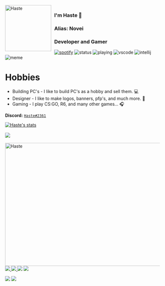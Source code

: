 <img width="150" height="150" align="left" style="float: left; margin: 0 10px 0 0;" alt="Haste" src="https://cdn.discordapp.com/attachments/664927615034982410/801942100009549844/1593186932_download.gif">  

### I'm Haste 👋
### Alias: Novei
### Developer and Gamer


[![spotify](https://nocache.advaith.workers.dev?url=https://img.shields.io/endpoint?url=https://dev.discordprofiles.me/api/badge/spotify/651515978231971900)](https://dev.discordprofiles.me/openspotify/651515978231971900)
![status](https://nocache.advaith.workers.dev?url=https://img.shields.io/endpoint?url=https://dev.discordprofiles.me/api/badge/status/651515978231971900?simple=true)
![playing](https://nocache.advaith.workers.dev?url=https://img.shields.io/endpoint?url=https://dev.discordprofiles.me/api/badge/playing/651515978231971900)
![vscode](https://nocache.advaith.workers.dev?url=https://img.shields.io/endpoint?url=https://dev.discordprofiles.me/api/badge/vscode/651515978231971900)
![intellij](https://nocache.advaith.workers.dev?url=https://img.shields.io/endpoint?url=https://dev.discordprofiles.me/api/badge/intellij/651515978231971900)
![meme](https://komarev.com/ghpvc/?username=noveI&style=flat-square&color=blueviolet) <br>

# Hobbies

 - Building PC's - I like to build PC's as a hobby and sell them. 💻
 - Designer - I like to make logos, banners, pfp's, and much more. 🎨
 - Gaming - I play CS:GO, R6, and many other games... 🎧

**Discord:** [`Haste#2361`](https://discord.com/users/651515978231971900)

<a href="https://github.com/NoveI">
  <img align="center" src="https://github-readme-stats.vercel.app/api?username=NoveI&show_icons=true&include_all_commits=true&show_icons=true&title_color=fff&icon_color=79ff97&text_color=9f9f9f&bg_color=151515" alt="Haste's stats" />
</a>
<br><br>
<a href="https://github.com/NoveI?tab=repositories">
  <img align="center" src="https://github-readme-stats.vercel.app/api/top-langs/?username=NoveI&layout=compact&show_icons=true&title_color=fff&icon_color=79ff97&text_color=9f9f9f&bg_color=151515" />
</a>
<br>
<br>

<img width="600" height="400" align="left" style="float: left; margin: 0 10px 0 0;" alt="Haste" src="https://steamuserimages-a.akamaihd.net/ugc/1774949390250928799/5F251F9326577FD73DF0F4274FFB7FAFEA6FE316/">  

<p align="left">
  <a href='https://www.npmjs.com/package/@yaireo/tagify'>
      <img src="https://img.shields.io/npm/v/@yaireo/tagify.svg" />
  </a>
  <a href='https://simple.wikipedia.org/wiki/MIT_License'>
      <img src="https://img.shields.io/badge/license-MIT-lightgrey" />
  </a>
  <img src="https://img.shields.io/bundlephobia/minzip/@yaireo/tagify" />
  <img src="https://img.shields.io/npm/dw/@yaireo/tagify" />
</p>

<p align="left">
  <img src="/docs/mix3.gif?sanitize=true" />
  <img src="/docs/demo.gif?sanitize=true" />
</p>
